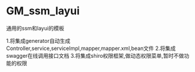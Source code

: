 # GM_ssm_layui
通用的ssm和layui的模板

1.将集成generator自动生成Controller,service,serviceImpl,mapper,mapper.xml,bean文件
2.将集成swagger在线调用接口文档
3.将集成shiro权限框架,做动态权限菜单,暂时不做功能的权限
